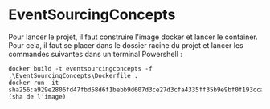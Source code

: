 # EventSourcingConcepts

Pour lancer le projet, il faut construire l'image docker et lancer le container.  
Pour cela, il faut se placer dans le dossier racine du projet et lancer les commandes suivantes dans un terminal Powershell :
        
    docker build -t eventsourcingconcepts -f .\EventSourcingConcepts\Dockerfile .
    docker run -it sha256:a929e2806fd47fbd58d6f1bebb9d607d3ce27d3cfa4335ff35b9e9bf0f193cca (sha de l'image)
    
